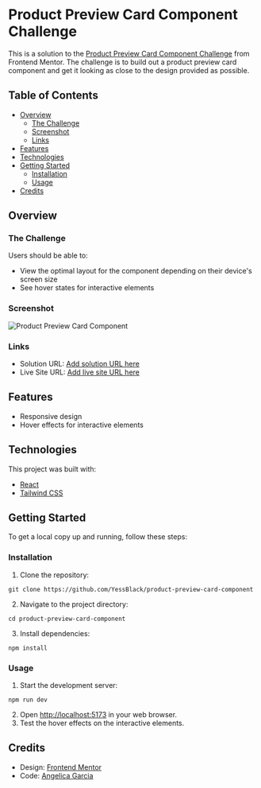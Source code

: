 # Product Preview Card Component Challenge

This is a solution to the [Product Preview Card Component Challenge](https://www.frontendmentor.io/challenges/product-preview-card-component-GO7UmttRfa) from Frontend Mentor. The challenge is to build out a product preview card component and get it looking as close to the design provided as possible.

## Table of Contents

-   [Overview]()
    -   [The Challenge]()
    -   [Screenshot]()
    -   [Links]()
-   [Features]()
-   [Technologies]()
-   [Getting Started]()
    -   [Installation]()
    -   [Usage]()
-   [Credits]()

## Overview

### The Challenge

Users should be able to:

-   View the optimal layout for the component depending on their device's screen size
-   See hover states for interactive elements

### Screenshot

![Product Preview Card Component](https://user-images.githubusercontent.com/70681219/229257099-59d527b9-c420-4cd3-a3d8-cfed05f43cb1.png)

### Links

-   Solution URL: [Add solution URL here](https://github.com/YessBlack/product-preview-card-component)
-   Live Site URL: [Add live site URL here](https://product-preview-card-component-navy-ten.vercel.app/)

## Features

-   Responsive design
-   Hover effects for interactive elements

## Technologies

This project was built with:

-   [React](https://reactjs.org/)
-   [Tailwind CSS](https://tailwindcss.com/)

## Getting Started

To get a local copy up and running, follow these steps:

### Installation

1.  Clone the repository:

`git clone https://github.com/YessBlack/product-preview-card-component` 

2.  Navigate to the project directory:

`cd product-preview-card-component` 

3.  Install dependencies:

`npm install` 

### Usage

1.  Start the development server:

`npm run dev` 

2.  Open [http://localhost:5173](http://localhost:5173) in your web browser.
3.  Test the hover effects on the interactive elements.

## Credits

-   Design: [Frontend Mentor](https://www.frontendmentor.io/)
-   Code: [Angelica Garcia](https://github.com/YessBlack/)
